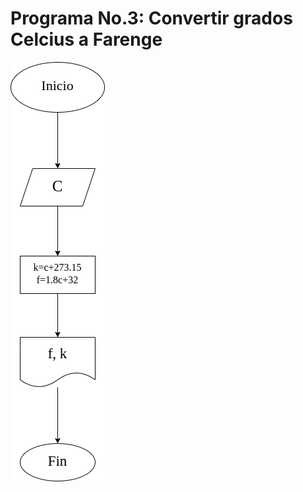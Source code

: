 # Programa No.3: Convertir grados  Celcius a Farenge

![Diagrama de flujo](diagrama.png "diagrama de flujo")